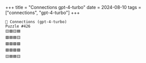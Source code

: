 +++
title = "Connections gpt-4-turbo"
date = 2024-08-10
tags = ["connections", "gpt-4-turbo"]
+++

```text
🤖 Connections (gpt-4-turbo) 
Puzzle #426
🟨🟪🟨🟦
🟪🟦🟦🟨
🟪🟩🟩🟩
🟩🟩🟩🟩
🟨🟦🟦🟨
```
